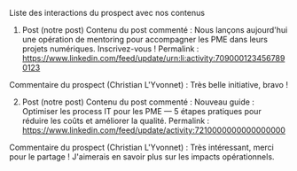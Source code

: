 Liste des interactions du prospect avec nos contenus

1) Post (notre post)
Contenu du post commenté :
Nous lançons aujourd'hui une opération de mentoring pour accompagner les PME dans leurs projets numériques. Inscrivez-vous !
Permalink : https://www.linkedin.com/feed/update/urn:li:activity:7090001234567890123

Commentaire du prospect (Christian L'Yvonnet) :
Très belle initiative, bravo !

2) Post (notre post)
Contenu du post commenté :
Nouveau guide : Optimiser les process IT pour les PME — 5 étapes pratiques pour réduire les coûts et améliorer la qualité.
Permalink : https://www.linkedin.com/feed/update/activity:7210000000000000000

Commentaire du prospect (Christian L'Yvonnet) :
Très intéressant, merci pour le partage ! J'aimerais en savoir plus sur les impacts opérationnels.
